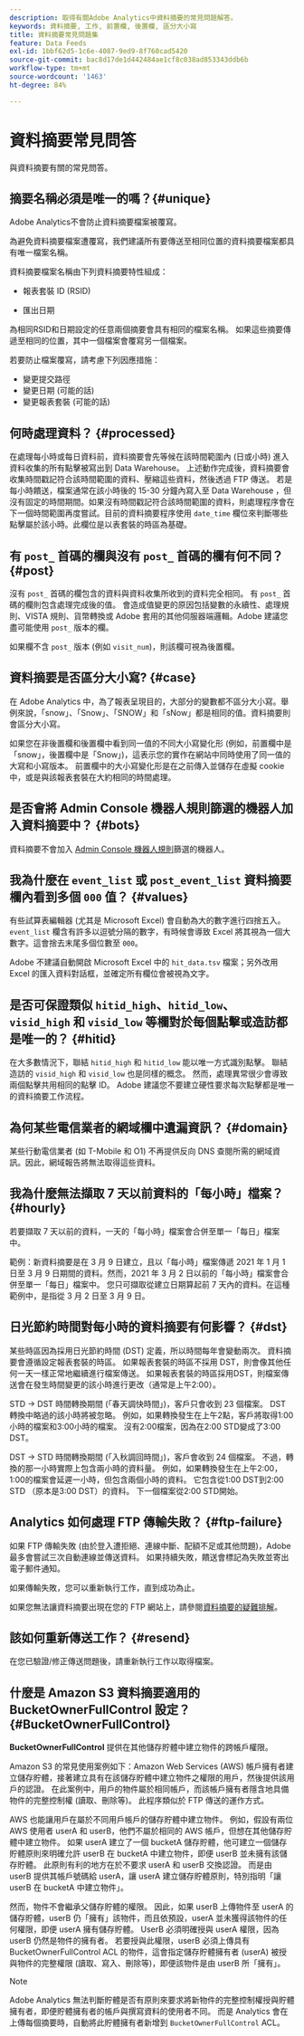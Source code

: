 ```yaml
---
description: 取得有關Adobe Analytics中資料摘要的常見問題解答。
keywords: 資料摘要, 工作, 前置欄, 後置欄, 區分大小寫
title: 資料摘要常見問題集
feature: Data Feeds
exl-id: 1bbf62d5-1c6e-4087-9ed9-8f760cad5420
source-git-commit: bac8d17de1d442484ae1cf8c038ad853343ddb6b
workflow-type: tm+mt
source-wordcount: '1463'
ht-degree: 84%

---
```


# 資料摘要常見問答

與資料摘要有關的常見問答。

## 摘要名稱必須是唯一的嗎？{#unique}

Adobe Analytics不會防止資料摘要檔案被覆寫。

為避免資料摘要檔案遭覆寫，我們建議所有要傳送至相同位置的資料摘要檔案都具有唯一檔案名稱。

資料摘要檔案名稱由下列資料摘要特性組成：

* 報表套裝 ID (RSID)

* 匯出日期

為相同RSID和日期設定的任意兩個摘要會具有相同的檔案名稱。 如果這些摘要傳遞至相同的位置，其中一個檔案會覆寫另一個檔案。

若要防止檔案覆寫，請考慮下列因應措施：

* 變更提交路徑
* 變更日期 (可能的話)
* 變更報表套裝 (可能的話)

## 何時處理資料？  {#processed}

在處理每小時或每日資料前，資料摘要會先等候在該時間範圍內 (日或小時) 進入資料收集的所有點擊被寫出到 Data Warehouse。 上述動作完成後，資料摘要會收集時間戳記符合該時間範圍的資料、壓縮這些資料，然後透過 FTP 傳送。 若是每小時饋送，檔案通常在該小時後的 15-30 分鐘內寫入至 Data Warehouse ，但沒有固定的時間期間。如果沒有時間戳記符合該時間範圍的資料，則處理程序會在下一個時間範圍再度嘗試。目前的資料摘要程序使用 `date_time` 欄位來判斷哪些點擊屬於該小時。此欄位是以表套裝的時區為基礎。

## 有 `post_` 首碼的欄與沒有 `post_` 首碼的欄有何不同？ {#post}

沒有 `post_` 首碼的欄包含的資料與資料收集所收到的資料完全相同。 有 `post_` 首碼的欄則包含處理完成後的值。 會造成值變更的原因包括變數的永續性、處理規則、VISTA 規則、貨幣轉換或 Adobe 套用的其他伺服器端邏輯。Adobe 建議您盡可能使用 `post_` 版本的欄。

如果欄不含 `post_` 版本 (例如 `visit_num`)，則該欄可視為後置欄。

## 資料摘要是否區分大小寫? {#case}

在 Adobe Analytics 中，為了報表呈現目的，大部分的變數都不區分大小寫。舉例來說，「snow」、「Snow」、「SNOW」和「sNow」都是相同的值。資料摘要則會區分大小寫。

如果您在非後置欄和後置欄中看到同一值的不同大小寫變化形 (例如，前置欄中是「snow」，後置欄中是「Snow」)，這表示您的實作在網站中同時使用了同一值的大寫和小寫版本。 前置欄中的大小寫變化形是在之前傳入並儲存在虛擬 cookie 中，或是與該報表套裝在大約相同的時間處理。

## 是否會將 Admin Console 機器人規則篩選的機器人加入資料摘要中？ {#bots}

資料摘要不會加入 [Admin Console 機器人規則](https://experienceleague.adobe.com/docs/analytics/admin/admin-tools/bot-removal/bot-removal.html)篩選的機器人。

## 我為什麼在 `event_list` 或 `post_event_list` 資料摘要欄內看到多個 `000` 值？ {#values}

有些試算表編輯器 (尤其是 Microsoft Excel) 會自動為大的數字進行四捨五入。 `event_list` 欄含有許多以逗號分隔的數字，有時候會導致 Excel 將其視為一個大數字。這會捨去末尾多個位數至 `000`。

Adobe 不建議自動開啟 Microsoft Excel 中的 `hit_data.tsv` 檔案；另外改用 Excel 的匯入資料對話框，並確定所有欄位會被視為文字。

## 是否可保證類似 `hitid_high`、`hitid_low`、`visid_high` 和 `visid_low` 等欄對於每個點擊或造訪都是唯一的？ {#hitid}

在大多數情況下，聯結 `hitid_high` 和 `hitid_low` 能以唯一方式識別點擊。 聯結造訪的 `visid_high` 和 `visid_low` 也是同樣的概念。 然而，處理異常很少會導致兩個點擊共用相同的點擊 ID。 Adobe 建議您不要建立硬性要求每次點擊都是唯一的資料摘要工作流程。

## 為何某些電信業者的網域欄中遺漏資訊？  {#domain}

某些行動電信業者 (如 T-Mobile 和 O1) 不再提供反向 DNS 查閱所需的網域資訊。因此，網域報告將無法取得這些資料。

## 我為什麼無法擷取 7 天以前資料的「每小時」檔案？ {#hourly}

若要擷取 7 天以前的資料，一天的「每小時」檔案會合併至單一「每日」檔案中。

範例：新資料摘要是在 3 月 9 日建立，且以「每小時」檔案傳遞 2021 年 1 月 1 日至 3 月 9 日期間的資料。然而，2021 年 3 月 2 日以前的「每小時」檔案會合併至單一「每日」檔案中。 您只可擷取從建立日期算起前 7 天內的資料。在這種範例中，是指從 3 月 2 日至 3 月 9 日。

## 日光節約時間對每小時的資料摘要有何影響？  {#dst}

某些時區因為採用日光節約時間 (DST) 定義，所以時間每年會變動兩次。 資料摘要會遵循設定報表套裝的時區。 如果報表套裝的時區不採用 DST，則會像其他任何一天一樣正常地繼續進行檔案傳送。 如果報表套裝的時區採用DST，則檔案傳送會在發生時間變更的該小時進行更改（通常是上午2:00）。

STD -> DST 時間轉換期間 (「春天調快時間」)，客戶只會收到 23 個檔案。 DST 轉換中略過的該小時將被忽略。 例如，如果轉換發生在上午2點，客戶將取得1:00小時的檔案和3:00小時的檔案。 沒有2:00檔案，因為在2:00 STD變成了3:00 DST。

DST -> STD 時間轉換期間 (「入秋調回時間」)，客戶會收到 24 個檔案。 不過，轉換的那一小時實際上包含兩小時的資料量。 例如，如果轉換發生在上午2:00，1:00的檔案會延遲一小時，但包含兩個小時的資料。 它包含從1:00 DST到2:00 STD （原本是3:00 DST）的資料。 下一個檔案從2:00 STD開始。

## Analytics 如何處理 FTP 傳輸失敗？  {#ftp-failure}

如果 FTP 傳輸失敗 (由於登入遭拒絕、連線中斷、配額不足或其他問題)，Adobe 最多會嘗試三次自動連線並傳送資料。 如果持續失敗，饋送會標記為失敗並寄出電子郵件通知。

如果傳輸失敗，您可以重新執行工作，直到成功為止。

如果您無法讓資料摘要出現在您的 FTP 網站上，請參閱[資料摘要的疑難排解](troubleshooting.md)。

## 該如何重新傳送工作？  {#resend}

在您已驗證/修正傳送問題後，請重新執行工作以取得檔案。

## 什麼是 Amazon S3 資料摘要適用的 BucketOwnerFullControl 設定？  {#BucketOwnerFullControl}

**BucketOwnerFullControl** 提供在其他儲存貯體中建立物件的跨帳戶權限。

Amazon S3 的常見使用案例如下：Amazon Web Services (AWS) 帳戶擁有者建立儲存貯體，接著建立具有在該儲存貯體中建立物件之權限的用戶，然後提供該用戶的認證。 在此案例中，用戶的物件屬於相同帳戶，而該帳戶擁有者隱含地具備物件的完整控制權 (讀取、刪除等)。 此程序類似於 FTP 傳送的運作方式。

AWS 也能讓用戶在屬於不同用戶帳戶的儲存貯體中建立物件。 例如，假設有兩位 AWS 使用者 userA 和 userB，他們不屬於相同的 AWS 帳戶，但想在其他儲存貯體中建立物件。 如果 userA 建立了一個 bucketA 儲存貯體，他可建立一個儲存貯體原則來明確允許 userB 在 bucketA 中建立物件，即便 userB 並未擁有該儲存貯體。 此原則有利的地方在於不要求 userA 和 userB 交換認證。 而是由 userB 提供其帳戶號碼給 userA，讓 userA 建立儲存貯體原則，特別指明「讓 userB 在 bucketA 中建立物件」。

然而，物件不會繼承父儲存貯體的權限。 因此，如果 userB 上傳物件至 userA 的儲存貯體，userB 仍「擁有」該物件，而且依預設，userA 並未獲得該物件的任何權限，即便 userA 擁有儲存貯體。 UserB 必須明確授與 userA 權限，因為 userB 仍然是物件的擁有者。 若要授與此權限，userB 必須上傳具有 BucketOwnerFullControl ACL 的物件，這會指定儲存貯體擁有者 (userA) 被授與物件的完整權限 (讀取、寫入、刪除等)，即便該物件是由 userB 所「擁有」。

>[!NOTE]
>
>Adobe Analytics 無法判斷貯體是否有原則來要求將新物件的完整控制權授與貯體擁有者，即便貯體擁有者的帳戶與撰寫資料的使用者不同。 而是 Analytics 會在上傳每個摘要時，自動將此貯體擁有者新增到 `BucketOwnerFullControl` ACL。


